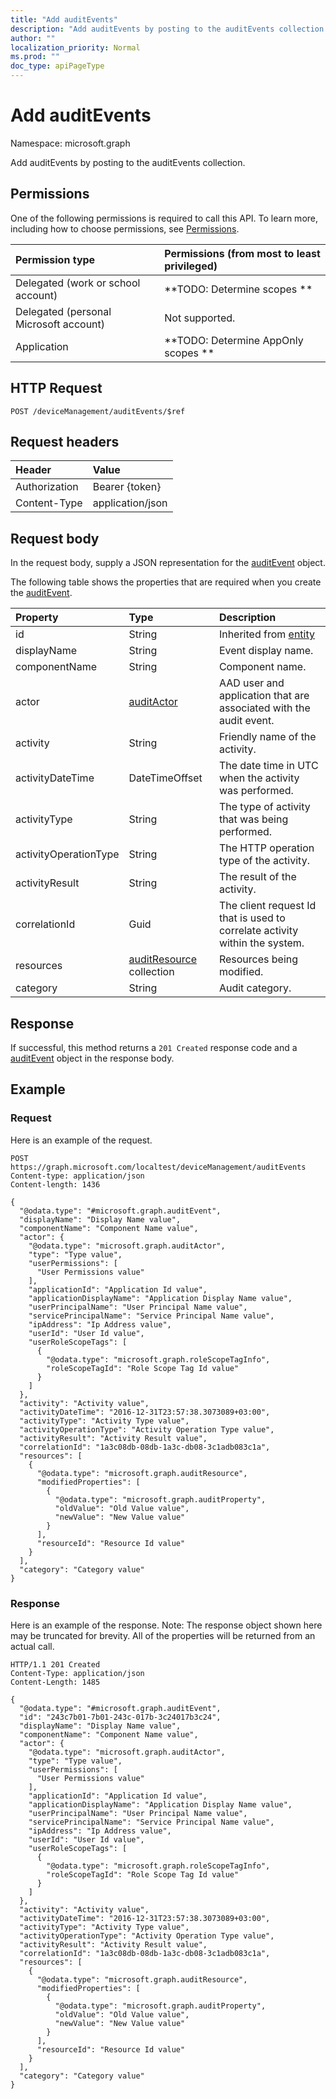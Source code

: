 ```yaml
---
title: "Add auditEvents"
description: "Add auditEvents by posting to the auditEvents collection."
author: ""
localization_priority: Normal
ms.prod: ""
doc_type: apiPageType
---
```


# Add auditEvents

Namespace: microsoft.graph

Add auditEvents by posting to the auditEvents collection.

## Permissions
One of the following permissions is required to call this API. To learn more, including how to choose permissions, see [Permissions](/concepts/permissions-reference.md).

|Permission type|Permissions (from most to least privileged)|
|:---|:---|
|Delegated (work or school account)|**TODO: Determine scopes **|
|Delegated (personal Microsoft account)|Not supported.|
|Application|**TODO: Determine AppOnly scopes **|

## HTTP Request
<!-- {
  "blockType": "ignored"
}
-->
``` http
POST /deviceManagement/auditEvents/$ref
```

## Request headers
|Header|Value|
|:---|:---|
|Authorization|Bearer {token}|
|Content-Type|application/json|

## Request body
In the request body, supply a JSON representation for the [auditEvent](../resources/auditevent.md) object.

The following table shows the properties that are required when you create the [auditEvent](../resources/auditevent.md).

|Property|Type|Description|
|:---|:---|:---|
|id|String| Inherited from [entity](../resources/entity.md)|
|displayName|String|Event display name.|
|componentName|String|Component name.|
|actor|[auditActor](../resources/auditactor.md)|AAD user and application that are associated with the audit event.|
|activity|String|Friendly name of the activity.|
|activityDateTime|DateTimeOffset|The date time in UTC when the activity was performed.|
|activityType|String|The type of activity that was being performed.|
|activityOperationType|String|The HTTP operation type of the activity.|
|activityResult|String|The result of the activity.|
|correlationId|Guid|The client request Id that is used to correlate activity within the system.|
|resources|[auditResource](../resources/auditresource.md) collection|Resources being modified.|
|category|String|Audit category.|



## Response
If successful, this method returns a `201 Created` response code and a [auditEvent](../resources/auditevent.md) object in the response body.

## Example

### Request
Here is an example of the request.
<!-- {
  "blockType": "request",
  "name": "create_auditevent_from_"
}
-->
``` http
POST https://graph.microsoft.com/localtest/deviceManagement/auditEvents
Content-type: application/json
Content-length: 1436

{
  "@odata.type": "#microsoft.graph.auditEvent",
  "displayName": "Display Name value",
  "componentName": "Component Name value",
  "actor": {
    "@odata.type": "microsoft.graph.auditActor",
    "type": "Type value",
    "userPermissions": [
      "User Permissions value"
    ],
    "applicationId": "Application Id value",
    "applicationDisplayName": "Application Display Name value",
    "userPrincipalName": "User Principal Name value",
    "servicePrincipalName": "Service Principal Name value",
    "ipAddress": "Ip Address value",
    "userId": "User Id value",
    "userRoleScopeTags": [
      {
        "@odata.type": "microsoft.graph.roleScopeTagInfo",
        "roleScopeTagId": "Role Scope Tag Id value"
      }
    ]
  },
  "activity": "Activity value",
  "activityDateTime": "2016-12-31T23:57:38.3073089+03:00",
  "activityType": "Activity Type value",
  "activityOperationType": "Activity Operation Type value",
  "activityResult": "Activity Result value",
  "correlationId": "1a3c08db-08db-1a3c-db08-3c1adb083c1a",
  "resources": [
    {
      "@odata.type": "microsoft.graph.auditResource",
      "modifiedProperties": [
        {
          "@odata.type": "microsoft.graph.auditProperty",
          "oldValue": "Old Value value",
          "newValue": "New Value value"
        }
      ],
      "resourceId": "Resource Id value"
    }
  ],
  "category": "Category value"
}
```

### Response
Here is an example of the response. Note: The response object shown here may be truncated for brevity. All of the properties will be returned from an actual call.
<!-- {
  "blockType": "response",
  "truncated": true,
  "@odata.type": "microsoft.graph.auditevent"
}
-->
``` http
HTTP/1.1 201 Created
Content-Type: application/json
Content-Length: 1485

{
  "@odata.type": "#microsoft.graph.auditEvent",
  "id": "243c7b01-7b01-243c-017b-3c24017b3c24",
  "displayName": "Display Name value",
  "componentName": "Component Name value",
  "actor": {
    "@odata.type": "microsoft.graph.auditActor",
    "type": "Type value",
    "userPermissions": [
      "User Permissions value"
    ],
    "applicationId": "Application Id value",
    "applicationDisplayName": "Application Display Name value",
    "userPrincipalName": "User Principal Name value",
    "servicePrincipalName": "Service Principal Name value",
    "ipAddress": "Ip Address value",
    "userId": "User Id value",
    "userRoleScopeTags": [
      {
        "@odata.type": "microsoft.graph.roleScopeTagInfo",
        "roleScopeTagId": "Role Scope Tag Id value"
      }
    ]
  },
  "activity": "Activity value",
  "activityDateTime": "2016-12-31T23:57:38.3073089+03:00",
  "activityType": "Activity Type value",
  "activityOperationType": "Activity Operation Type value",
  "activityResult": "Activity Result value",
  "correlationId": "1a3c08db-08db-1a3c-db08-3c1adb083c1a",
  "resources": [
    {
      "@odata.type": "microsoft.graph.auditResource",
      "modifiedProperties": [
        {
          "@odata.type": "microsoft.graph.auditProperty",
          "oldValue": "Old Value value",
          "newValue": "New Value value"
        }
      ],
      "resourceId": "Resource Id value"
    }
  ],
  "category": "Category value"
}
```

